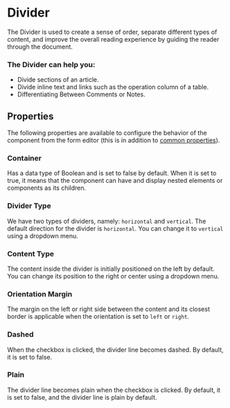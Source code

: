 # Divider

The Divider is used to create a sense of order, separate different types of content, and improve the overall reading experience by guiding the reader through the document.

### The Divider can help you:

- Divide sections of an article.
- Divide inline text and links such as the operation column of a table.
- Differentiating Between Comments or Notes.

[//]: # '<iframe width="100%" height="500" src="https://pd-docs-adminportal-test.shesha.dev/shesha/forms-designer/?id=fd020433-5ec7-41b2-9ddc-d86e3ed2c1ae" title="Divider Component" ></iframe>'

## Properties

The following properties are available to configure the behavior of the component from the form editor (this is in addition to [common properties](/docs/front-end-basics/form-components/common-component-properties)).

### Container

Has a data type of Boolean and is set to false by default. When it is set to true, it means that the component can have and display nested elements or components as its children.

### Divider Type

We have two types of dividers, namely: `horizontal` and `vertical`. The default direction for the divider is `horizontal`. You can change it to `vertical` using a dropdown menu.

### Content Type

The content inside the divider is initially positioned on the left by default. You can change its position to the right or center using a dropdown menu.

### Orientation Margin

The margin on the left or right side between the content and its closest border is applicable when the orientation is set to `left` or `right`.

### Dashed

When the checkbox is clicked, the divider line becomes dashed. By default, it is set to false.

### Plain

The divider line becomes plain when the checkbox is clicked. By default, it is set to false, and the divider line is plain by default.

